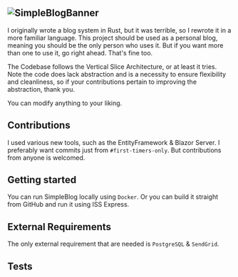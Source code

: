 ![SimpleBlogBanner](https://github.com/okjlez/SimpleBlog/blob/master/Web/blob/ReadMeLogo.png?raw=true)
----------------------------------------------------------------
I originally wrote a blog system in Rust, but it was terrible, so I rewrote it in a more familiar language. 
This project should be used as a personal blog, meaning you should be the only person who uses it. But if you want
more than one to use it, go right ahead. That's fine too.

The Codebase follows the Vertical Slice Architecture, or at least it tries. Note the code does lack abstraction
and is a necessity to ensure flexibility and cleanliness, so if your contributions pertain to improving
the abstraction, thank you.

You can modify anything to your liking. 

## Contributions
I used various new tools, such as the EntityFramework & Blazor Server. I preferably want commits 
just from `#first-timers-only`. But contributions from anyone is welcomed.


## Getting started
You can run SimpleBlog locally using `Docker`. Or you can build it straight from GitHub and run it using ISS Express.

## External Requirements
The only external requirement that are needed is `PostgreSQL` & `SendGrid`.

## Tests

